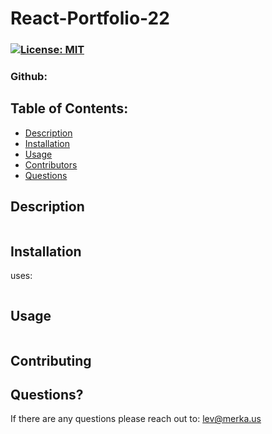 # React-Portfolio-22
### [![License: MIT](https://img.shields.io/badge/License-MIT-yellow.svg)](https://opensource.org/licenses/MIT)

### Github: 



## Table of Contents:

- [Description](#description)
- [Installation](#installation)
- [Usage](#usage)
- [Contributors](#contributing)
- [Questions](#questions)

## Description



  <img src="" alt="" />

## Installation
uses:

  <img src="" alt="" />

## Usage



  <img src="" alt="" />



## Contributing




## Questions?

If there are any questions please reach out to: lev@merka.us
